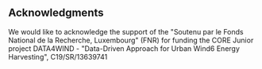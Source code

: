 

## Acknowledgments

We would like to acknowledge the support of the "Soutenu par le Fonds National de la Recherche,
Luxembourg" (FNR) for funding the CORE Junior project DATA4WIND - "Data-Driven Approach for Urban Wind6
Energy Harvesting", C19/SR/13639741
